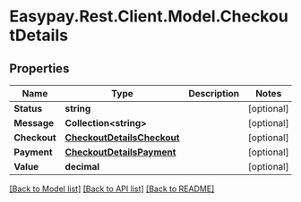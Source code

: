 # Easypay.Rest.Client.Model.CheckoutDetails

## Properties

Name | Type | Description | Notes
------------ | ------------- | ------------- | -------------
**Status** | **string** |  | [optional] 
**Message** | **Collection&lt;string&gt;** |  | [optional] 
**Checkout** | [**CheckoutDetailsCheckout**](CheckoutDetailsCheckout.md) |  | [optional] 
**Payment** | [**CheckoutDetailsPayment**](CheckoutDetailsPayment.md) |  | [optional] 
**Value** | **decimal** |  | [optional] 

[[Back to Model list]](../README.md#documentation-for-models) [[Back to API list]](../README.md#documentation-for-api-endpoints) [[Back to README]](../README.md)

